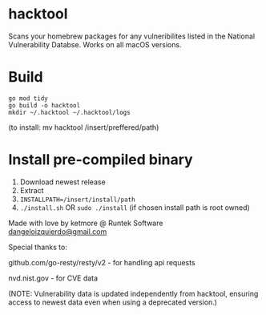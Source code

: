 # hacktool
Scans your homebrew packages for any vulneribilites listed in the National Vulnerability Databse.
Works on all macOS versions. 

# Build
```
go mod tidy
go build -o hacktool
mkdir ~/.hacktool ~/.hacktool/logs
```
(to install: mv hacktool /insert/preffered/path)

# Install pre-compiled binary
1. Download newest release
2. Extract
3. ```INSTALLPATH=/insert/install/path```
4. ```./install.sh``` OR ```sudo ./install``` (if chosen install path is root owned)

Made with love by ketmore @ Runtek Software <dangeloizquierdo@gmail.com>

Special thanks to:

github.com/go-resty/resty/v2 - for handling api requests

nvd.nist.gov - for CVE data

(NOTE: Vulnerability data is updated independently from hacktool, ensuring access to newest data even when using a deprecated version.)
